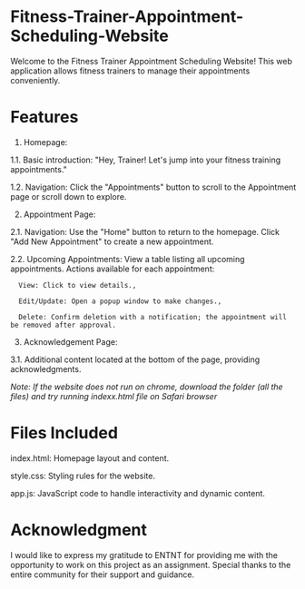 # Fitness-Trainer-Appointment-Scheduling-Website

Welcome to the Fitness Trainer Appointment Scheduling Website! This web application allows fitness trainers to manage their appointments conveniently.

# Features

1. Homepage:

  1.1. Basic introduction: "Hey, Trainer! Let's jump into your fitness training appointments."
   
  1.2. Navigation: Click the "Appointments" button to scroll to the Appointment page or scroll down to explore.
   
2. Appointment Page:

  2.1. Navigation:
    Use the "Home" button to return to the homepage.
    Click "Add New Appointment" to create a new appointment.  

  2.2. Upcoming Appointments:
    View a table listing all upcoming appointments.
    Actions available for each appointment:
   
      View: Click to view details.,
   
      Edit/Update: Open a popup window to make changes.,
   
      Delete: Confirm deletion with a notification; the appointment will be removed after approval.
   
3. Acknowledgement Page:
 
  3.1. Additional content located at the bottom of the page, providing acknowledgments.


*Note: If the website does not run on chrome, download the folder (all the files) and try running indexx.html file on Safari browser*



# Files Included

index.html: Homepage layout and content.

style.css: Styling rules for the website.

app.js: JavaScript code to handle interactivity and dynamic content.


# Acknowledgment

I would like to express my gratitude to ENTNT for providing me with the opportunity to work on this project as an assignment. Special thanks to the entire community for their support and guidance.
